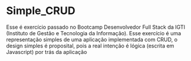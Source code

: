 # Simple_CRUD
Esse é exercício passado no Bootcamp Desenvolvedor Full Stack da IGTI (Instituto de Gestão e Tecnologia da Informação).
Esse exercício é uma representação simples de uma aplicação implementada com CRUD, o design simples é proposital, pois a real intenção é lógica (escrita em Javascript)
por trás da aplicação
